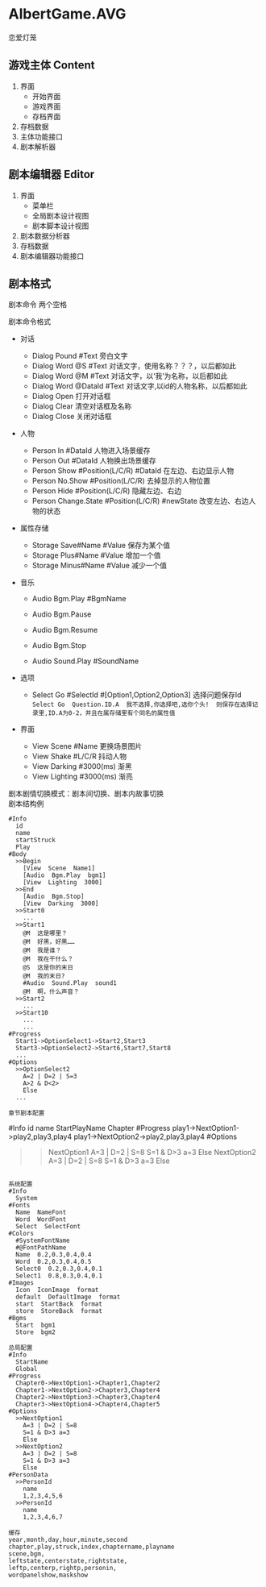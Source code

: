 # AlbertGame.AVG
恋爱灯笼  

## 游戏主体 Content
1.  界面
    - 开始界面
    - 游戏界面
    - 存档界面
2.  存档数据
3.  主体功能接口
4.  剧本解析器

## 剧本编辑器 Editor
1.  界面
    - 菜单栏
    - 全局剧本设计视图
    - 剧本脚本设计视图
2.  剧本数据分析器
3.  存档数据
4.  剧本编辑器功能接口

## 剧本格式
剧本命令 两个空格

剧本命令格式  

- 对话
  - Dialog  Pound  #Text  旁白文字
  - Dialog  Word  @S  #Text  对话文字，使用名称？？？，以后都如此
  - Dialog  Word  @M  #Text  对话文字，以‘我’为名称，以后都如此
  - Dialog  Word  @DataId  #Text  对话文字,以id的人物名称，以后都如此
  - Dialog  Open  打开对话框
  - Dialog  Clear  清空对话框及名称
  - Dialog  Close  关闭对话框
  
- 人物
  - Person  In  #DataId 人物进入场景缓存
  - Person  Out  #DataId 人物换出场景缓存
  - Person  Show  #Position(L/C/R)  #DataId 在左边、右边显示人物
  - Person  No.Show  #Position(L/C/R)  去掉显示的人物位置
  - Person  Hide  #Position(L/C/R) 隐藏左边、右边
  - Person  Change.State  #Position(L/C/R)  #newState 改变左边、右边人物的状态
  
- 属性存储
  - Storage  Save#Name  #Value 保存为某个值
  - Storage  Plus#Name  #Value 增加一个值
  - Storage  Minus#Name  #Value 减少一个值

- 音乐
  - Audio  Bgm.Play  #BgmName
  - Audio  Bgm.Pause
  - Audio  Bgm.Resume
  - Audio  Bgm.Stop

  - Audio  Sound.Play #SoundName

- 选项
    - Select  Go  #SelectId  #[Option1,Option2,Option3]  选择问题保存Id
  `
  Select Go  Question.ID.A  我不选择,你选择吧,选你个头!  则保存在选择记录里,ID.A为0-2，并且在属存储里有个同名的属性值
  `

- 界面
  - View  Scene  #Name 更换场景图片
  - View  Shake  #L/C/R 抖动人物
  - View  Darking  #3000(ms)  渐黑
  - View  Lighting  #3000(ms)  渐亮

剧本剧情切换模式：剧本间切换、剧本内故事切换  
剧本结构例  
```
#Info
  id
  name
  startStruck
  Play
#Body
  >>Begin  
    [View  Scene  Name1]
    [Audio  Bgm.Play  bgm1]
    [View  Lighting  3000]
  >>End  
    [Audio  Bgm.Stop]
    [View  Darking  3000]
  >>Start0  
  	...  
  >>Start1  
  	@M  这是哪里？  
  	@M  好黑，好黑……  
  	@M  我是谁？  
  	@M  我在干什么？  
    @S  这是你的末日
    @M  我的末日?
    #Audio  Sound.Play  sound1
    @M  啊，什么声音？
  >>Start2  
  	...  
  >>Start10  
  	...  
  	...  
#Progress  
  Start1->OptionSelect1->Start2,Start3
  Start3->OptionSelect2->Start6,Start7,Start8
  ...
#Options
  >>OptionSelect2
    A=2 | D=2 | S=3
    A>2 & D<2>
    Else
  ...   

章节剧本配置
```
#Info
  id
  name
  StartPlayName
  Chapter
#Progress
  play1->NextOption1->play2,play3,play4
  play1->NextOption2->play2,play3,play4
#Options
  >>NextOption1
    A=3 | D=2 | S=8
    S=1 & D>3 a=3
    Else
  >>NextOption2
    A=3 | D=2 | S=8
    S=1 & D>3 a=3
    Else
```

系统配置
#Info
  System
#Fonts
  Name  NameFont
  Word  WordFont
  Select  SelectFont
#Colors
  #SystemFontName
  #@FontPathName
  Name  0.2,0.3,0.4,0.4
  Word  0.2,0.3,0.4,0.5
  Select0  0.2,0.3,0.4,0.1
  Select1  0.8,0.3,0.4,0.1
#Images
  Icon  IconImage  format
  default  DefaultImage  format
  start  StartBack  format
  store  StoreBack  format
#Bgms
  Start  bgm1
  Store  bgm2

总局配置  
#Info
  StartName
  Global
#Progress
  Chapter0->NextOption1->Chapter1,Chapter2
  Chapter1->NextOption2->Chapter3,Chapter4
  Chapter2->NextOption3->Chapter3,Chapter4
  Chapter3->NextOption4->Chapter4,Chapter5
#Options
  >>NextOption1
    A=3 | D=2 | S=8
    S=1 & D>3 a=3
    Else
  >>NextOption2
    A=3 | D=2 | S=8
    S=1 & D>3 a=3
    Else
#PersonData
  >>PersonId
    name
    1,2,3,4,5,6
  >>PersonId
    name
    1,2,3,4,6,7

缓存
year,month,day,hour,minute,second
chapter,play,struck,index,chaptername,playname
scene,bgm,
leftstate,centerstate,rightstate,
leftp,centerp,rightp,personin,
wordpanelshow,maskshow